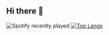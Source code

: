 ## Hi there 👋
![Spotify recently played](https://spotify-recently-played-readme.vercel.app/api?user=0udofbdm6jmpre4jyxwvcsb7x&count=1)
[![Top Langs](https://github-readme-stats.vercel.app/api/top-langs/?username=reemlifa&layout=donut)](https://github.com/anuraghazra/github-readme-stats)
<!--
**reemlifa/reemlifa** is a ✨ _special_ ✨ repository because its `README.md` (this file) appears on your GitHub profile.

Here are some ideas to get you started:

- 🔭 I’m currently working on ...
- 🌱 I’m currently learning ...
- 👯 I’m looking to collaborate on ...
- 🤔 I’m looking for help with ...
- 💬 Ask me about ...
- 📫 How to reach me: ...
- 😄 Pronouns: ...
- ⚡ Fun fact: ...
-->
